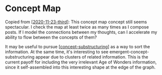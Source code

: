 # Concept Map

Copied from [[2020-11-23-third]]:
This concept map concept still seems spectacular.  I check the map at least twice as many times as I compose posts.  If I model the connections between my thoughts, can I accelerate my ability to flow between the concepts of them?

It may be useful to pursue [[concept-substructuring]] as a way to sort the information.  At the same time, it's interesting to see emergent-concept-substructuring appear due to clusters of related information.  This is the current payoff for including the very irrelevant Age of Wonders information, since it self-assembled into this interesting shape at the edge of the graph.

[//begin]: # "Autogenerated link references for markdown compatibility"
[2020-11-23-third]: 2020-11-23-third "2020-11-23-Third"
[concept-substructuring]: concept-substructuring "Concept Substructuring"
[//end]: # "Autogenerated link references"